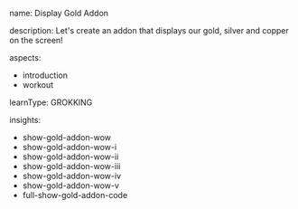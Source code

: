 name: Display Gold Addon

description: Let's create an addon that displays our gold, silver and copper on the screen!

aspects:
  - introduction
  - workout

learnType: GROKKING

insights:
  - show-gold-addon-wow
  - show-gold-addon-wow-i
  - show-gold-addon-wow-ii
  - show-gold-addon-wow-iii
  - show-gold-addon-wow-iv
  - show-gold-addon-wow-v
  - full-show-gold-addon-code
